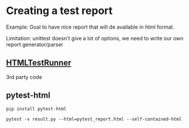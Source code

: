 # Creating a test report 

Example: Goal to have nice report that will de available in html format. 

Limitation: unittest doesn't give a lot of options, we need to write our own report generator/parser

## [HTMLTestRunner](http://tungwaiyip.info/software/HTMLTestRunner.html)

3rd party code 

## pytest-html

`pip install pytest-html`

`pytest -v result.py --html=pytest_report.html --self-contained-html`

